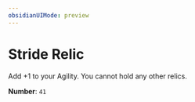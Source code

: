 ```yaml
---
obsidianUIMode: preview
---
```

# Stride Relic

Add +1 to your Agility. You cannot hold any other relics.

**Number**: `41`
